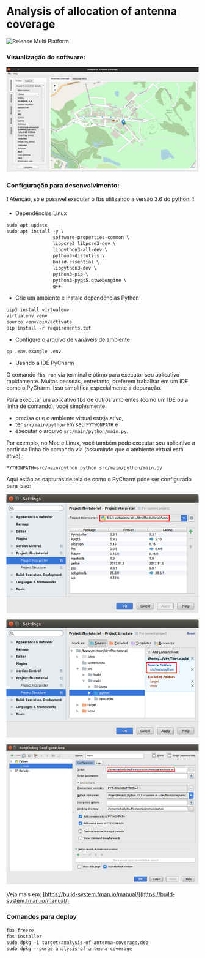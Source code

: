 # Analysis of allocation of antenna coverage

![Release Multi Platform](https://github.com/samuelterra22/Analysis-of-antenna-coverage/workflows/Release%20Multi%20Platform/badge.svg)

### Visualização do software:

![](screenshots/main_screen.png)

### Configuração para desenvolvimento:

:exclamation: Atenção, só é possível executar o fbs utilizando a versão 3.6 do python. :exclamation:

-  Dependências Linux
```shell script
sudo apt update
sudo apt install -y \
                 software-properties-common \
                 libpcre3 libpcre3-dev \
                 libpython3-all-dev \
                 python3-distutils \
                 build-essential \
                 libpython3-dev \
                 python3-pip \
                 python3-pyqt5.qtwebengine \
                 g++ 
```

- Crie um ambiente e instale dependências Python

```shell script
pip3 install virtualenv
virtualenv venv
source venv/bin/activate
pip install -r requirements.txt
```

- Configure o arquivo de variáveis de ambiente

```shell
cp .env.example .env
```

- Usando a IDE PyCharm

O comando ``fbs run`` via terminal é ótimo para executar seu aplicativo rapidamente. 
Muitas pessoas, entretanto, preferem trabalhar em um IDE como o PyCharm. Isso simplifica especialmente a depuração.

Para executar um aplicativo fbs de outros ambientes (como um IDE ou a linha de comando), você simplesmente.

- precisa que o ambiente virtual esteja ativo,
- ter ``src/main/python`` em seu ``PYTHONPATH`` e
- executar o arquivo ``src/main/python/main.py``.

Por exemplo, no Mac e Linux, você também pode executar seu aplicativo a partir da linha de comando via (assumindo que o ambiente virtual está ativo).:

```shell
PYTHONPATH=src/main/python python src/main/python/main.py
```

Aqui estão as capturas de tela de como o PyCharm pode ser configurado para isso:

![](images/pycharm-config-1.png)

![](images/pycharm-config-2.png)

![](images/pycharm-config-3.png)

Veja mais em: [https://build-system.fman.io/manual/](https://build-system.fman.io/manual/)


### Comandos para deploy

```shell
fbs freeze
fbs installer
sudo dpkg -i target/analysis-of-antenna-coverage.deb
sudo dpkg --purge analysis-of-antenna-coverage
```

